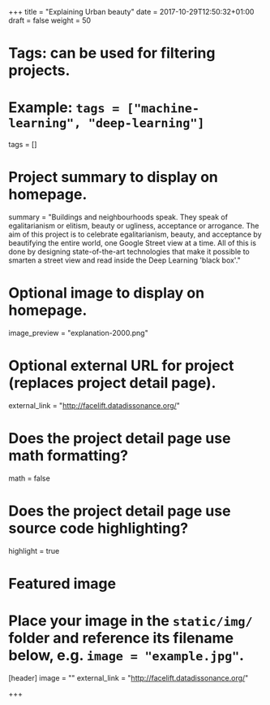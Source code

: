 +++
title = "Explaining Urban beauty"
date = 2017-10-29T12:50:32+01:00
draft = false
weight = 50
# Tags: can be used for filtering projects.
# Example: `tags = ["machine-learning", "deep-learning"]`
tags = []

# Project summary to display on homepage.
summary = "Buildings and neighbourhoods speak. They speak of egalitarianism or elitism, beauty or ugliness, acceptance or arrogance. The aim of this project is to celebrate egalitarianism, beauty, and acceptance by beautifying the entire world, one Google Street view at a time. All of this is done by designing state-of-the-art technologies that make it possible to smarten a street view and read inside the Deep Learning 'black box'."

# Optional image to display on homepage.
image_preview = "explanation-2000.png"

# Optional external URL for project (replaces project detail page).
external_link = "http://facelift.datadissonance.org/"

# Does the project detail page use math formatting?
math = false

# Does the project detail page use source code highlighting?
highlight = true

# Featured image
# Place your image in the `static/img/` folder and reference its filename below, e.g. `image = "example.jpg"`.
[header]
image = ""
external_link = "http://facelift.datadissonance.org/"

+++
